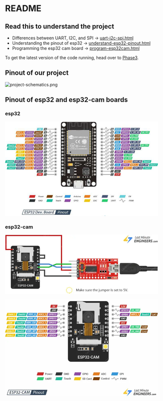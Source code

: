 # README

## Read this to understand the project

- Differences between UART, I2C, and SPI -> [uart-i2c-spi.html](WikiFiles/Resources/uart-i2c-spi.html)
- Understanding the pinout of esp32 -> [understand-esp32-pinout.html](WikiFiles/Resources/understand-esp32-pinout.html)
- Programming the esp32 cam board -> [program-esp32cam.html](WikiFiles/Resources/program-esp32cam.html)

To get the latest version of the code running, head over to [Phase3](Phase3).

## Pinout of our project

![project-schematics.png](project-schematics.png)

## Pinout of esp32 and esp32-cam boards

### esp32

![esp32-pinout.jpeg](WikiFiles/Images/esp32-pinout.jpeg)

### esp32-cam

![esp32cam-ftdi.webp](WikiFiles/Images/esp32cam-ftdi.webp)

![esp32cam-pinout.webp](WikiFiles/Images/esp32cam-pinout.webp)